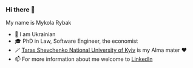 ### Hi there 👋

<!--
**LatteEngineer/LatteEngineer** is a ✨ _special_ ✨ repository because its `README.md` (this file) appears on your GitHub profile.

Here are some ideas to get you started:

- 🔭 I’m currently working on ...
- 🌱 I’m currently learning ...
- 👯 I’m looking to collaborate on ...
- 🤔 I’m looking for help with ...
- 💬 Ask me about ...
- 📫 How to reach me: ...
- 😄 Pronouns: ...
- ⚡ Fun fact: ...
-->
My name is Mykola Rybak
- 📍  I am Ukrainian
- 🎓  PhD in Law, Software Engineer, the economist
- 🪄  <a href="http://www.univ.kiev.ua/en/">Taras Shevchenko National University of Kyiv</a> is my Alma mater ❤️
- 📫  For more information about me welcome to <a href="https://www.linkedin.com/in/m-rybak">LinkedIn</a>
